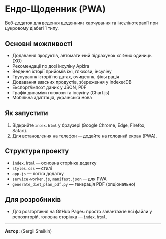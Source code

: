 # Ендо-Щоденник (PWA)

Веб-додаток для ведення щоденника харчування та інсулінотерапії при цукровому діабеті 1 типу.

## Основні можливості
- Додавання продуктів, автоматичний підрахунок хлібних одиниць (ХО)
- Рекомендації по дозі інсуліну Apidra
- Ведення історії прийомів їжі, глюкози, інсуліну
- Групування історії по датах, очищення, фільтрація
- Додавання власних продуктів, збереження у IndexedDB
- Експорт/імпорт даних у JSON, PDF
- Графік динаміки глюкози та інсуліну (Chart.js)
- Мобільна адаптація, українська мова

## Як запустити
1. Відкрийте `index.html` у браузері (Google Chrome, Edge, Firefox, Safari).
2. Для встановлення на телефон — додайте на головний екран (PWA).

## Структура проекту
- `index.html` — основна сторінка додатку
- `styles.css` — стилі
- `app.js` — логіка додатку
- `service-worker.js`, `manifest.json` — для PWA
- `generate_diet_plan_pdf.py` — генерація PDF (опціонально)

## Для розробників
- Для розгортання на GitHub Pages: просто завантажте всі файли у репозиторій, головна сторінка — `index.html`.

---

**Автор:** (Sergii Sheikin) 